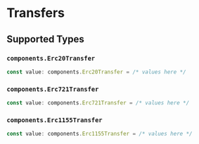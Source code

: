 # Transfers


## Supported Types

### `components.Erc20Transfer`

```typescript
const value: components.Erc20Transfer = /* values here */
```

### `components.Erc721Transfer`

```typescript
const value: components.Erc721Transfer = /* values here */
```

### `components.Erc1155Transfer`

```typescript
const value: components.Erc1155Transfer = /* values here */
```

